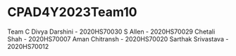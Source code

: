 # CPAD4Y2023Team10

Team 
C Divya Darshini - 2020HS70030
S Allen - 2020HS70029
Chetali Shah - 2020HS70007
Aman Chitransh - 2020HS70020
Sarthak Srivastava - 2020HS70012
